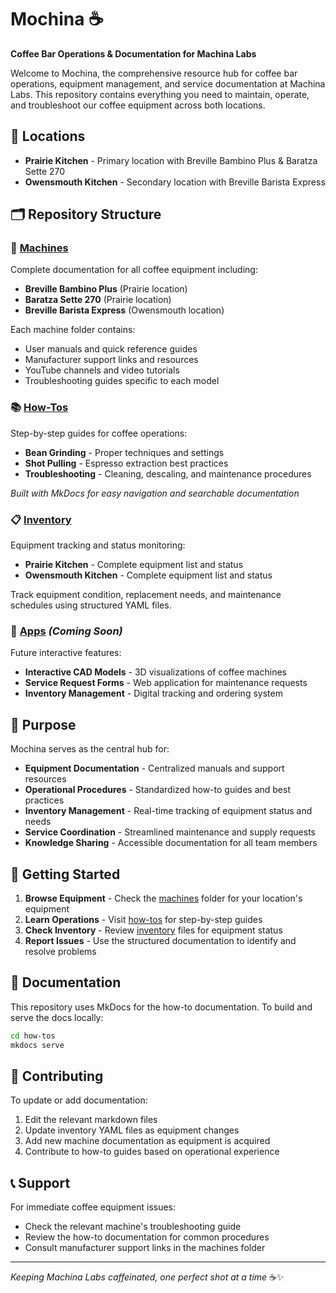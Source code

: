 # Mochina ☕

**Coffee Bar Operations & Documentation for Machina Labs**

Welcome to Mochina, the comprehensive resource hub for coffee bar operations, equipment management, and service documentation at Machina Labs. This repository contains everything you need to maintain, operate, and troubleshoot our coffee equipment across both locations.

## 📍 Locations

- **Prairie Kitchen** - Primary location with Breville Bambino Plus & Baratza Sette 270
- **Owensmouth Kitchen** - Secondary location with Breville Barista Express

## 🗂️ Repository Structure

### 🔧 [Machines](./machines/)
Complete documentation for all coffee equipment including:
- **Breville Bambino Plus** (Prairie location)
- **Baratza Sette 270** (Prairie location) 
- **Breville Barista Express** (Owensmouth location)

Each machine folder contains:
- User manuals and quick reference guides
- Manufacturer support links and resources
- YouTube channels and video tutorials
- Troubleshooting guides specific to each model

### 📚 [How-Tos](./how-tos/)
Step-by-step guides for coffee operations:
- **Bean Grinding** - Proper techniques and settings
- **Shot Pulling** - Espresso extraction best practices
- **Troubleshooting** - Cleaning, descaling, and maintenance procedures

*Built with MkDocs for easy navigation and searchable documentation*

### 📋 [Inventory](./inventory/)
Equipment tracking and status monitoring:
- **Prairie Kitchen** - Complete equipment list and status
- **Owensmouth Kitchen** - Complete equipment list and status

Track equipment condition, replacement needs, and maintenance schedules using structured YAML files.

### 🚀 [Apps](./apps/) *(Coming Soon)*
Future interactive features:
- **Interactive CAD Models** - 3D visualizations of coffee machines
- **Service Request Forms** - Web application for maintenance requests
- **Inventory Management** - Digital tracking and ordering system

## 🎯 Purpose

Mochina serves as the central hub for:
- **Equipment Documentation** - Centralized manuals and support resources
- **Operational Procedures** - Standardized how-to guides and best practices
- **Inventory Management** - Real-time tracking of equipment status and needs
- **Service Coordination** - Streamlined maintenance and supply requests
- **Knowledge Sharing** - Accessible documentation for all team members

## 🚀 Getting Started

1. **Browse Equipment** - Check the [machines](./machines/) folder for your location's equipment
2. **Learn Operations** - Visit [how-tos](./how-tos/) for step-by-step guides
3. **Check Inventory** - Review [inventory](./inventory/) files for equipment status
4. **Report Issues** - Use the structured documentation to identify and resolve problems

## 📖 Documentation

This repository uses MkDocs for the how-to documentation. To build and serve the docs locally:

```bash
cd how-tos
mkdocs serve
```

## 🤝 Contributing

To update or add documentation:
1. Edit the relevant markdown files
2. Update inventory YAML files as equipment changes
3. Add new machine documentation as equipment is acquired
4. Contribute to how-to guides based on operational experience

## 📞 Support

For immediate coffee equipment issues:
- Check the relevant machine's troubleshooting guide
- Review the how-to documentation for common procedures
- Consult manufacturer support links in the machines folder

---

*Keeping Machina Labs caffeinated, one perfect shot at a time* ☕✨
